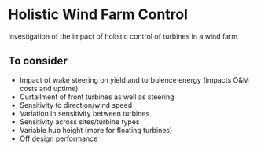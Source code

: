 # Holistic Wind Farm Control
Investigation of the impact of holistic control of turbines in a wind farm

## To consider
- Impact of wake steering on yield and turbulence energy (impacts O&M costs and uptime)
- Curtailment of front turbines as well as steering
- Sensitivity to direction/wind speed
- Variation in sensitivity between turbines
- Sensitivity across sites/turbine types
- Variable hub height (more for floating turbines)
- Off design performance
